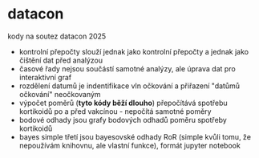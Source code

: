 # datacon
kody na soutez datacon 2025

- kontrolní přepočty slouží jednak jako kontrolní přepočty a jednak jako čištění dat před analýzou
- časové řady nejsou součástí samotné analýzy, ale úprava dat pro interaktivní graf
- rozdělení datumů je indentifikace vln očkování a přiřazení "datůmů očkování" neočkovaným
- výpočet poměrů (**tyto kódy běží dlouho**) přepočítává spotřebu kortikoidů po a před vakcínou - nepočítá samotné poměry
- bodové odhady jsou grafy bodových odhadů poměru spotřeby kortikoidů
- bayes simple třetí jsou bayesovské odhady RoR (simple kvůli tomu, že nepoužívám knihovnu, ale vlastní funkce), formát jupyter notebook
